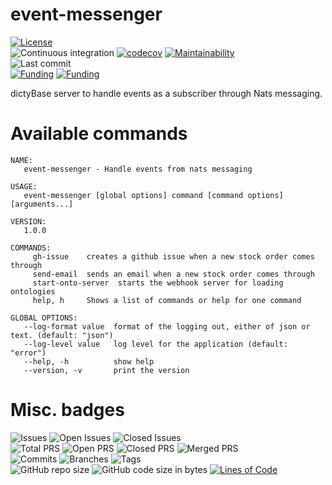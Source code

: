 # event-messenger

[![License](https://img.shields.io/badge/License-BSD%202--Clause-blue.svg)](LICENSE)   
![Continuous integration](https://github.com/dictyBase/event-messenger/workflows/Continuous%20integration/badge.svg?branch=develop)
[![codecov](https://codecov.io/gh/dictyBase/event-messenger/branch/develop/graph/badge.svg)](https://codecov.io/gh/dictyBase/event-messenger)
[![Maintainability](https://api.codeclimate.com/v1/badges/b760838bd7baa776bffd/maintainability)](https://codeclimate.com/github/dictyBase/event-messenger/maintainability)   
![Last commit](https://badgen.net/github/last-commit/dictyBase/event-messenger/develop)   
[![Funding](https://badgen.net/badge/NIGMS/Rex%20L%20Chisholm,dictyBase/yellow?list=|)](https://projectreporter.nih.gov/project_info_description.cfm?aid=9476993)
[![Funding](https://badgen.net/badge/NIGMS/Rex%20L%20Chisholm,DSC/yellow?list=|)](https://projectreporter.nih.gov/project_info_description.cfm?aid=9438930)

dictyBase server to handle events as a subscriber through Nats messaging.

# Available commands

```
NAME:
   event-messenger - Handle events from nats messaging

USAGE:
   event-messenger [global options] command [command options] [arguments...]

VERSION:
   1.0.0

COMMANDS:
     gh-issue    creates a github issue when a new stock order comes through
     send-email  sends an email when a new stock order comes through
     start-onto-server  starts the webhook server for loading ontologies
     help, h     Shows a list of commands or help for one command

GLOBAL OPTIONS:
   --log-format value  format of the logging out, either of json or text. (default: "json")
   --log-level value   log level for the application (default: "error")
   --help, -h          show help
   --version, -v       print the version
```

# Misc. badges
![Issues](https://badgen.net/github/issues/dictyBase/event-messenger)
![Open Issues](https://badgen.net/github/open-issues/dictyBase/event-messenger)
![Closed Issues](https://badgen.net/github/closed-issues/dictyBase/event-messenger)  
![Total PRS](https://badgen.net/github/prs/dictyBase/event-messenger)
![Open PRS](https://badgen.net/github/open-prs/dictyBase/event-messenger)
![Closed PRS](https://badgen.net/github/closed-prs/dictyBase/event-messenger)
![Merged PRS](https://badgen.net/github/merged-prs/dictyBase/event-messenger)  
![Commits](https://badgen.net/github/commits/dictyBase/event-messenger/develop)
![Branches](https://badgen.net/github/branches/dictyBase/event-messenger)
![Tags](https://badgen.net/github/tags/dictyBase/event-messenger/?color=cyan)  
![GitHub repo size](https://img.shields.io/github/repo-size/dictyBase/event-messenger?style=plastic)
![GitHub code size in bytes](https://img.shields.io/github/languages/code-size/dictyBase/event-messenger?style=plastic)
[![Lines of Code](https://badgen.net/codeclimate/loc/dictyBase/event-messenger)](https://codeclimate.com/github/dictyBase/event-messenger/code)  

